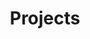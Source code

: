 ---
title: Projects
subheading: Organise your sites
icon: devices
order: 7
pitch:
  - heading: Bring git workflows to your editors
    text: Allow editors to branch, merge and PR without any technical knowledge.
    icon: work-chat
  - heading: Flexible publishing workflows
    text: Editors branch to work on an isolated copy of a site they can merge or PR back in later. All with no technical understanding of git.
    icon: timeline
  - heading: All of your sites in one place
    text: Having responsibility for multiple sites can be overwhelming, with projects this becomes easy. See an overview of all your projects in one place then drill down to see the current status
    icon: data-trends
---
